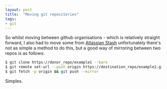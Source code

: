```yaml
---
layout: post
title:  "Moving git repositories"
tags:
- git
---
```


So whilst moving between github organisations - which is relatively straight forward, I also had to move some from [Atlassian Stash](http://www.atlassian.com/software/stash) unfortunately there's not as simple a method to do this, but a good way of mirroring between two repos is as follows:

```bash
$ git clone https://donor_repo/example1 --bare
$ git remote set-url --push origin https://destination_repo/example2.git
$ git fetch -p origin && git push --mirror
```
Simples.
